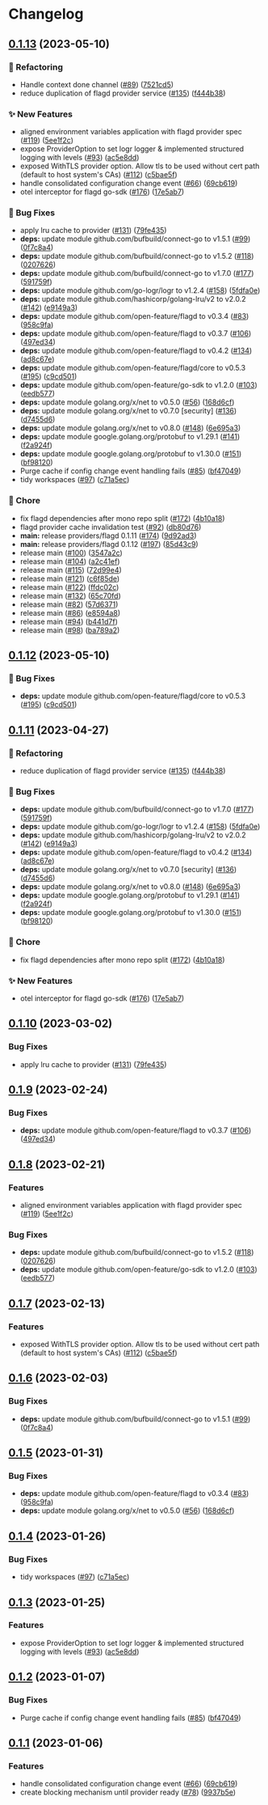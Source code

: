 # Changelog

## [0.1.13](https://github.com/Kavindu-Dodan/go-sdk-contrib/compare/providers/flagd-v0.1.12...providers/flagd/v0.1.13) (2023-05-10)


### 🔄 Refactoring

* Handle context done channel ([#89](https://github.com/Kavindu-Dodan/go-sdk-contrib/issues/89)) ([7521cd5](https://github.com/Kavindu-Dodan/go-sdk-contrib/commit/7521cd5eeb74394c299b625c80d96f34814ed11f))
* reduce duplication of flagd provider service ([#135](https://github.com/Kavindu-Dodan/go-sdk-contrib/issues/135)) ([f444b38](https://github.com/Kavindu-Dodan/go-sdk-contrib/commit/f444b38b13f4230b1243e89ef7b4a942338025f0))


### ✨ New Features

* aligned environment variables application with flagd provider spec ([#119](https://github.com/Kavindu-Dodan/go-sdk-contrib/issues/119)) ([5ee1f2c](https://github.com/Kavindu-Dodan/go-sdk-contrib/commit/5ee1f2c8af0d41eb3820d32ca7ffe30777a2d12a))
* expose ProviderOption to set logr logger & implemented structured logging with levels ([#93](https://github.com/Kavindu-Dodan/go-sdk-contrib/issues/93)) ([ac5e8dd](https://github.com/Kavindu-Dodan/go-sdk-contrib/commit/ac5e8dd274c9fd811dccaca85d3aba33994b480b))
* exposed WithTLS provider option. Allow tls to be used without cert path (default to host system's CAs) ([#112](https://github.com/Kavindu-Dodan/go-sdk-contrib/issues/112)) ([c5bae5f](https://github.com/Kavindu-Dodan/go-sdk-contrib/commit/c5bae5f32b473796bdc2b7c8614439be53a37739))
* handle consolidated configuration change event ([#66](https://github.com/Kavindu-Dodan/go-sdk-contrib/issues/66)) ([69cb619](https://github.com/Kavindu-Dodan/go-sdk-contrib/commit/69cb619b6cf0a3095ae0bb2f6544e22fb3d5786e))
* otel interceptor for flagd go-sdk ([#176](https://github.com/Kavindu-Dodan/go-sdk-contrib/issues/176)) ([17e5ab7](https://github.com/Kavindu-Dodan/go-sdk-contrib/commit/17e5ab796717c090bb203ebc766375e8efada23b))


### 🐛 Bug Fixes

* apply lru cache to provider ([#131](https://github.com/Kavindu-Dodan/go-sdk-contrib/issues/131)) ([79fe435](https://github.com/Kavindu-Dodan/go-sdk-contrib/commit/79fe435181fc9cfa95f2f7ef49a007a784cc2c88))
* **deps:** update module github.com/bufbuild/connect-go to v1.5.1 ([#99](https://github.com/Kavindu-Dodan/go-sdk-contrib/issues/99)) ([0f7c8a4](https://github.com/Kavindu-Dodan/go-sdk-contrib/commit/0f7c8a435b4acfc75317a186c871b020c1432aed))
* **deps:** update module github.com/bufbuild/connect-go to v1.5.2 ([#118](https://github.com/Kavindu-Dodan/go-sdk-contrib/issues/118)) ([0207626](https://github.com/Kavindu-Dodan/go-sdk-contrib/commit/0207626f688d61a6d26dbfd3086e25277241401b))
* **deps:** update module github.com/bufbuild/connect-go to v1.7.0 ([#177](https://github.com/Kavindu-Dodan/go-sdk-contrib/issues/177)) ([591759f](https://github.com/Kavindu-Dodan/go-sdk-contrib/commit/591759fd59c9425e0583c35b67bdeddca4173b88))
* **deps:** update module github.com/go-logr/logr to v1.2.4 ([#158](https://github.com/Kavindu-Dodan/go-sdk-contrib/issues/158)) ([5fdfa0e](https://github.com/Kavindu-Dodan/go-sdk-contrib/commit/5fdfa0e9cf21ef2ebf8a86fbc0c71cc591b185c9))
* **deps:** update module github.com/hashicorp/golang-lru/v2 to v2.0.2 ([#142](https://github.com/Kavindu-Dodan/go-sdk-contrib/issues/142)) ([e9149a3](https://github.com/Kavindu-Dodan/go-sdk-contrib/commit/e9149a3f451f65ddc1576cd09376a23158de9e15))
* **deps:** update module github.com/open-feature/flagd to v0.3.4 ([#83](https://github.com/Kavindu-Dodan/go-sdk-contrib/issues/83)) ([958c9fa](https://github.com/Kavindu-Dodan/go-sdk-contrib/commit/958c9fa81637cbacf59259d100d74407f41cd87c))
* **deps:** update module github.com/open-feature/flagd to v0.3.7 ([#106](https://github.com/Kavindu-Dodan/go-sdk-contrib/issues/106)) ([497ed34](https://github.com/Kavindu-Dodan/go-sdk-contrib/commit/497ed34add9d3f77fdcd3eb48e175aa39cc4388f))
* **deps:** update module github.com/open-feature/flagd to v0.4.2 ([#134](https://github.com/Kavindu-Dodan/go-sdk-contrib/issues/134)) ([ad8c67e](https://github.com/Kavindu-Dodan/go-sdk-contrib/commit/ad8c67edbc095b4282b5ebfdd6970d8827ba45d1))
* **deps:** update module github.com/open-feature/flagd/core to v0.5.3 ([#195](https://github.com/Kavindu-Dodan/go-sdk-contrib/issues/195)) ([c9cd501](https://github.com/Kavindu-Dodan/go-sdk-contrib/commit/c9cd5011f18c1994b718423847c40adc88af2030))
* **deps:** update module github.com/open-feature/go-sdk to v1.2.0 ([#103](https://github.com/Kavindu-Dodan/go-sdk-contrib/issues/103)) ([eedb577](https://github.com/Kavindu-Dodan/go-sdk-contrib/commit/eedb577745fd98d5189132ebbaa8eb82bdf99dd8))
* **deps:** update module golang.org/x/net to v0.5.0 ([#56](https://github.com/Kavindu-Dodan/go-sdk-contrib/issues/56)) ([168d6cf](https://github.com/Kavindu-Dodan/go-sdk-contrib/commit/168d6cf9b7047ba412c239f2349d2e3d4b02a21d))
* **deps:** update module golang.org/x/net to v0.7.0 [security] ([#136](https://github.com/Kavindu-Dodan/go-sdk-contrib/issues/136)) ([d7455d6](https://github.com/Kavindu-Dodan/go-sdk-contrib/commit/d7455d68ff5ee1488ac1354dcfeaef0a2dd77e42))
* **deps:** update module golang.org/x/net to v0.8.0 ([#148](https://github.com/Kavindu-Dodan/go-sdk-contrib/issues/148)) ([6e695a3](https://github.com/Kavindu-Dodan/go-sdk-contrib/commit/6e695a3e21f48a52fc74b9aa389c4b0a1b51c009))
* **deps:** update module google.golang.org/protobuf to v1.29.1 ([#141](https://github.com/Kavindu-Dodan/go-sdk-contrib/issues/141)) ([f2a924f](https://github.com/Kavindu-Dodan/go-sdk-contrib/commit/f2a924ff331fbcfd479e948805223f02af9c032b))
* **deps:** update module google.golang.org/protobuf to v1.30.0 ([#151](https://github.com/Kavindu-Dodan/go-sdk-contrib/issues/151)) ([bf98120](https://github.com/Kavindu-Dodan/go-sdk-contrib/commit/bf98120d82218471c7acc2773c737d7bff64e401))
* Purge cache if config change event handling fails ([#85](https://github.com/Kavindu-Dodan/go-sdk-contrib/issues/85)) ([bf47049](https://github.com/Kavindu-Dodan/go-sdk-contrib/commit/bf4704959411f3957a8c9266f0756b768c915ce1))
* tidy workspaces ([#97](https://github.com/Kavindu-Dodan/go-sdk-contrib/issues/97)) ([c71a5ec](https://github.com/Kavindu-Dodan/go-sdk-contrib/commit/c71a5ec7686ec0572bb47f17dbca7e0ec48252d7))


### 🧹 Chore

* fix flagd dependencies after mono repo split ([#172](https://github.com/Kavindu-Dodan/go-sdk-contrib/issues/172)) ([4b10a18](https://github.com/Kavindu-Dodan/go-sdk-contrib/commit/4b10a1833bad5b7f91c6fe2a4c4c2395e14657e4))
* flagd provider cache invalidation test ([#92](https://github.com/Kavindu-Dodan/go-sdk-contrib/issues/92)) ([db80d76](https://github.com/Kavindu-Dodan/go-sdk-contrib/commit/db80d76740eaaa716b490a6ffb673acc7a0b5a40))
* **main:** release providers/flagd 0.1.11 ([#174](https://github.com/Kavindu-Dodan/go-sdk-contrib/issues/174)) ([9d92ad3](https://github.com/Kavindu-Dodan/go-sdk-contrib/commit/9d92ad327dc245c32fe2ac71d94c2c6f8e90d840))
* **main:** release providers/flagd 0.1.12 ([#197](https://github.com/Kavindu-Dodan/go-sdk-contrib/issues/197)) ([85d43c9](https://github.com/Kavindu-Dodan/go-sdk-contrib/commit/85d43c90deb7c65c5587f908f5d31ce683a28cbb))
* release main ([#100](https://github.com/Kavindu-Dodan/go-sdk-contrib/issues/100)) ([3547a2c](https://github.com/Kavindu-Dodan/go-sdk-contrib/commit/3547a2c208aea82db65bc0d730bdf664bc4467bd))
* release main ([#104](https://github.com/Kavindu-Dodan/go-sdk-contrib/issues/104)) ([a2c41ef](https://github.com/Kavindu-Dodan/go-sdk-contrib/commit/a2c41ef687ab8811f10ad3b0a5ab7a6c7fcaf270))
* release main ([#115](https://github.com/Kavindu-Dodan/go-sdk-contrib/issues/115)) ([72d99e4](https://github.com/Kavindu-Dodan/go-sdk-contrib/commit/72d99e427d7313897190082731b47e3b093fcf8a))
* release main ([#121](https://github.com/Kavindu-Dodan/go-sdk-contrib/issues/121)) ([c6f85de](https://github.com/Kavindu-Dodan/go-sdk-contrib/commit/c6f85de0380944eba9ec7f8199c8032387a5d5aa))
* release main ([#122](https://github.com/Kavindu-Dodan/go-sdk-contrib/issues/122)) ([ffdc02c](https://github.com/Kavindu-Dodan/go-sdk-contrib/commit/ffdc02cfcf039a9f243586ba568802e71f5d47ca))
* release main ([#132](https://github.com/Kavindu-Dodan/go-sdk-contrib/issues/132)) ([65c70fd](https://github.com/Kavindu-Dodan/go-sdk-contrib/commit/65c70fd7f23104cbb9cd16f49557fc8e705de587))
* release main ([#82](https://github.com/Kavindu-Dodan/go-sdk-contrib/issues/82)) ([57d6371](https://github.com/Kavindu-Dodan/go-sdk-contrib/commit/57d6371c720da77d7f7c2c754963de16dfc61351))
* release main ([#86](https://github.com/Kavindu-Dodan/go-sdk-contrib/issues/86)) ([e8594a8](https://github.com/Kavindu-Dodan/go-sdk-contrib/commit/e8594a8705be807db7cda663c32409de5cf44b91))
* release main ([#94](https://github.com/Kavindu-Dodan/go-sdk-contrib/issues/94)) ([b441d7f](https://github.com/Kavindu-Dodan/go-sdk-contrib/commit/b441d7fb01e50e5de5b8b6058312817062901f83))
* release main ([#98](https://github.com/Kavindu-Dodan/go-sdk-contrib/issues/98)) ([ba789a2](https://github.com/Kavindu-Dodan/go-sdk-contrib/commit/ba789a27fc2dd05a19444cb5741a4afe7f061241))

## [0.1.12](https://github.com/open-feature/go-sdk-contrib/compare/providers/flagd/v0.1.11...providers/flagd/v0.1.12) (2023-05-10)


### 🐛 Bug Fixes

* **deps:** update module github.com/open-feature/flagd/core to v0.5.3 ([#195](https://github.com/open-feature/go-sdk-contrib/issues/195)) ([c9cd501](https://github.com/open-feature/go-sdk-contrib/commit/c9cd5011f18c1994b718423847c40adc88af2030))

## [0.1.11](https://github.com/open-feature/go-sdk-contrib/compare/providers/flagd/v0.1.10...providers/flagd/v0.1.11) (2023-04-27)


### 🔄 Refactoring

* reduce duplication of flagd provider service ([#135](https://github.com/open-feature/go-sdk-contrib/issues/135)) ([f444b38](https://github.com/open-feature/go-sdk-contrib/commit/f444b38b13f4230b1243e89ef7b4a942338025f0))


### 🐛 Bug Fixes

* **deps:** update module github.com/bufbuild/connect-go to v1.7.0 ([#177](https://github.com/open-feature/go-sdk-contrib/issues/177)) ([591759f](https://github.com/open-feature/go-sdk-contrib/commit/591759fd59c9425e0583c35b67bdeddca4173b88))
* **deps:** update module github.com/go-logr/logr to v1.2.4 ([#158](https://github.com/open-feature/go-sdk-contrib/issues/158)) ([5fdfa0e](https://github.com/open-feature/go-sdk-contrib/commit/5fdfa0e9cf21ef2ebf8a86fbc0c71cc591b185c9))
* **deps:** update module github.com/hashicorp/golang-lru/v2 to v2.0.2 ([#142](https://github.com/open-feature/go-sdk-contrib/issues/142)) ([e9149a3](https://github.com/open-feature/go-sdk-contrib/commit/e9149a3f451f65ddc1576cd09376a23158de9e15))
* **deps:** update module github.com/open-feature/flagd to v0.4.2 ([#134](https://github.com/open-feature/go-sdk-contrib/issues/134)) ([ad8c67e](https://github.com/open-feature/go-sdk-contrib/commit/ad8c67edbc095b4282b5ebfdd6970d8827ba45d1))
* **deps:** update module golang.org/x/net to v0.7.0 [security] ([#136](https://github.com/open-feature/go-sdk-contrib/issues/136)) ([d7455d6](https://github.com/open-feature/go-sdk-contrib/commit/d7455d68ff5ee1488ac1354dcfeaef0a2dd77e42))
* **deps:** update module golang.org/x/net to v0.8.0 ([#148](https://github.com/open-feature/go-sdk-contrib/issues/148)) ([6e695a3](https://github.com/open-feature/go-sdk-contrib/commit/6e695a3e21f48a52fc74b9aa389c4b0a1b51c009))
* **deps:** update module google.golang.org/protobuf to v1.29.1 ([#141](https://github.com/open-feature/go-sdk-contrib/issues/141)) ([f2a924f](https://github.com/open-feature/go-sdk-contrib/commit/f2a924ff331fbcfd479e948805223f02af9c032b))
* **deps:** update module google.golang.org/protobuf to v1.30.0 ([#151](https://github.com/open-feature/go-sdk-contrib/issues/151)) ([bf98120](https://github.com/open-feature/go-sdk-contrib/commit/bf98120d82218471c7acc2773c737d7bff64e401))


### 🧹 Chore

* fix flagd dependencies after mono repo split ([#172](https://github.com/open-feature/go-sdk-contrib/issues/172)) ([4b10a18](https://github.com/open-feature/go-sdk-contrib/commit/4b10a1833bad5b7f91c6fe2a4c4c2395e14657e4))


### ✨ New Features

* otel interceptor for flagd go-sdk ([#176](https://github.com/open-feature/go-sdk-contrib/issues/176)) ([17e5ab7](https://github.com/open-feature/go-sdk-contrib/commit/17e5ab796717c090bb203ebc766375e8efada23b))

## [0.1.10](https://github.com/open-feature/go-sdk-contrib/compare/providers/flagd/v0.1.9...providers/flagd/v0.1.10) (2023-03-02)


### Bug Fixes

* apply lru cache to provider ([#131](https://github.com/open-feature/go-sdk-contrib/issues/131)) ([79fe435](https://github.com/open-feature/go-sdk-contrib/commit/79fe435181fc9cfa95f2f7ef49a007a784cc2c88))

## [0.1.9](https://github.com/open-feature/go-sdk-contrib/compare/providers/flagd/v0.1.8...providers/flagd/v0.1.9) (2023-02-24)


### Bug Fixes

* **deps:** update module github.com/open-feature/flagd to v0.3.7 ([#106](https://github.com/open-feature/go-sdk-contrib/issues/106)) ([497ed34](https://github.com/open-feature/go-sdk-contrib/commit/497ed34add9d3f77fdcd3eb48e175aa39cc4388f))

## [0.1.8](https://github.com/open-feature/go-sdk-contrib/compare/providers/flagd/v0.1.7...providers/flagd/v0.1.8) (2023-02-21)


### Features

* aligned environment variables application with flagd provider spec ([#119](https://github.com/open-feature/go-sdk-contrib/issues/119)) ([5ee1f2c](https://github.com/open-feature/go-sdk-contrib/commit/5ee1f2c8af0d41eb3820d32ca7ffe30777a2d12a))


### Bug Fixes

* **deps:** update module github.com/bufbuild/connect-go to v1.5.2 ([#118](https://github.com/open-feature/go-sdk-contrib/issues/118)) ([0207626](https://github.com/open-feature/go-sdk-contrib/commit/0207626f688d61a6d26dbfd3086e25277241401b))
* **deps:** update module github.com/open-feature/go-sdk to v1.2.0 ([#103](https://github.com/open-feature/go-sdk-contrib/issues/103)) ([eedb577](https://github.com/open-feature/go-sdk-contrib/commit/eedb577745fd98d5189132ebbaa8eb82bdf99dd8))

## [0.1.7](https://github.com/open-feature/go-sdk-contrib/compare/providers/flagd/v0.1.6...providers/flagd/v0.1.7) (2023-02-13)


### Features

* exposed WithTLS provider option. Allow tls to be used without cert path (default to host system's CAs) ([#112](https://github.com/open-feature/go-sdk-contrib/issues/112)) ([c5bae5f](https://github.com/open-feature/go-sdk-contrib/commit/c5bae5f32b473796bdc2b7c8614439be53a37739))

## [0.1.6](https://github.com/open-feature/go-sdk-contrib/compare/providers/flagd/v0.1.5...providers/flagd/v0.1.6) (2023-02-03)


### Bug Fixes

* **deps:** update module github.com/bufbuild/connect-go to v1.5.1 ([#99](https://github.com/open-feature/go-sdk-contrib/issues/99)) ([0f7c8a4](https://github.com/open-feature/go-sdk-contrib/commit/0f7c8a435b4acfc75317a186c871b020c1432aed))

## [0.1.5](https://github.com/open-feature/go-sdk-contrib/compare/providers/flagd/v0.1.4...providers/flagd/v0.1.5) (2023-01-31)


### Bug Fixes

* **deps:** update module github.com/open-feature/flagd to v0.3.4 ([#83](https://github.com/open-feature/go-sdk-contrib/issues/83)) ([958c9fa](https://github.com/open-feature/go-sdk-contrib/commit/958c9fa81637cbacf59259d100d74407f41cd87c))
* **deps:** update module golang.org/x/net to v0.5.0 ([#56](https://github.com/open-feature/go-sdk-contrib/issues/56)) ([168d6cf](https://github.com/open-feature/go-sdk-contrib/commit/168d6cf9b7047ba412c239f2349d2e3d4b02a21d))

## [0.1.4](https://github.com/open-feature/go-sdk-contrib/compare/providers/flagd/v0.1.3...providers/flagd/v0.1.4) (2023-01-26)


### Bug Fixes

* tidy workspaces ([#97](https://github.com/open-feature/go-sdk-contrib/issues/97)) ([c71a5ec](https://github.com/open-feature/go-sdk-contrib/commit/c71a5ec7686ec0572bb47f17dbca7e0ec48252d7))

## [0.1.3](https://github.com/open-feature/go-sdk-contrib/compare/providers/flagd/v0.1.2...providers/flagd/v0.1.3) (2023-01-25)


### Features

* expose ProviderOption to set logr logger & implemented structured logging with levels ([#93](https://github.com/open-feature/go-sdk-contrib/issues/93)) ([ac5e8dd](https://github.com/open-feature/go-sdk-contrib/commit/ac5e8dd274c9fd811dccaca85d3aba33994b480b))

## [0.1.2](https://github.com/open-feature/go-sdk-contrib/compare/providers/flagd/v0.1.1...providers/flagd/v0.1.2) (2023-01-07)


### Bug Fixes

* Purge cache if config change event handling fails ([#85](https://github.com/open-feature/go-sdk-contrib/issues/85)) ([bf47049](https://github.com/open-feature/go-sdk-contrib/commit/bf4704959411f3957a8c9266f0756b768c915ce1))

## [0.1.1](https://github.com/open-feature/go-sdk-contrib/compare/providers/flagd-v0.1.0...providers/flagd/v0.1.1) (2023-01-06)


### Features

* handle consolidated configuration change event ([#66](https://github.com/open-feature/go-sdk-contrib/issues/66)) ([69cb619](https://github.com/open-feature/go-sdk-contrib/commit/69cb619b6cf0a3095ae0bb2f6544e22fb3d5786e))
* create blocking mechanism until provider ready ([#78](https://github.com/open-feature/go-sdk-contrib/issues/68)) ([9937b5e](https://github.com/open-feature/go-sdk-contrib/commit/9937b5ed934155b987520c90754827d5376a4b04))
